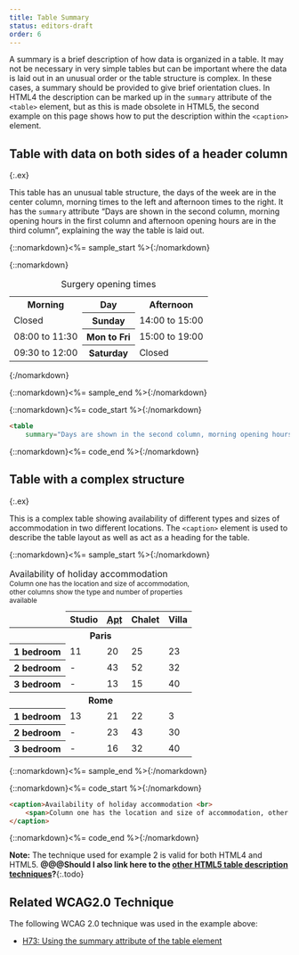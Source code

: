 ```yaml
---
title: Table Summary
status: editors-draft
order: 6
---
```

A summary is a brief description of how data is organized in a table. It
may not be necessary in very simple tables but can be important where
the data is laid out in an unusual order or the table structure is
complex. In these cases, a summary should be provided to give brief
orientation clues. In HTML4 the description can be marked up in the
`summary` attribute of the `<table>` element, but as this is made
obsolete in HTML5, the second example on this page shows how to put the
description within the `<caption>` element.

## Table with data on both sides of a header column
{:.ex}

This table has an unusual table structure, the days of the week are in
the center column, morning times to the left and afternoon times to the
right. It has the `summary` attribute “Days are shown in the second
column, morning opening hours in the first column and afternoon opening
hours are in the third column”, explaining the way the table is laid
out.

{::nomarkdown}<%= sample_start %>{:/nomarkdown}

{::nomarkdown}
<table summary="Days are shown in the second column, morning opening hours in the first column and afternoon opening hours are in the third column">
	<caption>
		Surgery opening times
	</caption>
	<tr>
		<th scope="col" id="m"> Morning</th>
		<th scope="col" id="d">Day</th>
		<th id="a"> Afternoon</th>
	</tr>
	<tr>
		<td headers="m d1">Closed</td>
		<th scope="row" id="d1"> Sunday</th>
		<td headers="a d1"> 14:00 to 15:00</td>
	</tr>
	<tr>
		<td headers="m d2"> 08:00 to 11:30</td>
		<th id="d2"> Mon to Fri</th>
		<td headers="a d2">15:00 to 19:00</td>
	</th>
	<tr>
		<td headers="d3 m">09:30 to 12:00</td>
		<th id="d3">Saturday</th>
		<td headers="a d3">Closed</td>
	</tr>
</table>
{:/nomarkdown}

{::nomarkdown}<%= sample_end %>{:/nomarkdown}

{::nomarkdown}<%= code_start %>{:/nomarkdown}

~~~ html
<table
	summary="Days are shown in the second column, morning opening hours in the first column and afternoon opening hours are in the third column">
~~~

{::nomarkdown}<%= code_end %>{:/nomarkdown}

## Table with a complex structure
{:.ex}

This is a complex table showing availability of different types and
sizes of accommodation in two different locations. The `<caption>`
element is used to describe the table layout as well as act as a heading
for the table.

{::nomarkdown}<%= sample_start %>{:/nomarkdown}

<table>
<caption style="text-align: left;">
  Availability of holiday accommodation<br>
            <span style="font-size: .75em;">Column one has the location and size of accommodation, other columns show the type and number of properties available</span>
            </caption>
<thead>
              <tr>
                <td></td>
                <th id="stud" scope="col"> Studio </th>
                <th id="apt" scope="col"> <abbr title="Apartment">Apt</abbr> </th>
                <th id="chal" scope="col"> Chalet </th>
                <th id="villa" scope="col"> Villa </th>
              </tr>
            </thead>
            <tbody>
              <tr>
                <th id="par" class="span" colspan="5" scope="colgroup"> Paris </th>
              </tr>
              <tr>
                <th headers="par" id="pbed1"> 1 bedroom </th>
                <td headers="par pbed1 stud"> 11 </td>
                <td headers="par pbed1 apt"> 20 </td>
                <td headers="par pbed1 chal"> 25 </td>
                <td headers="par pbed1 villa"> 23 </td>
              </tr>
              <tr>
                <th headers="par" id="pbed2"> 2 bedroom </th>
                <td headers="par pbed2 stud"> - </td>
                <td headers="par pbed2 apt"> 43 </td>
                <td headers="par pbed2 chal"> 52 </td>
                <td headers="par pbed2 villa"> 32 </td>
              </tr>
              <tr>
                <th headers="par" id="pbed3"> 3 bedroom </th>
                <td headers="par pbed3 stud"> - </td>
                <td headers="par pbed3 apt"> 13 </td>
                <td headers="par pbed3 chal"> 15 </td>
                <td headers="par pbed3 villa"> 40 </td>
              </tr>
              <tr>
                <th id="rome" class="span" colspan="5" scope="colgroup"> Rome </th>
              </tr>
              <tr>
                <th id="rbed1" headers="rome"> 1 bedroom </th>
                <td headers="rome rbed1 stud"> 13 </td>
                <td headers="rome rbed1 apt"> 21 </td>
                <td headers="rome rbed1 chal"> 22 </td>
                <td headers="rome rbed1 villa"> 3 </td>
              </tr>
              <tr>
                <th id="rbed2" headers="rome"> 2 bedroom </th>
                <td headers="rome rbed2 stud"> - </td>
                <td headers="rome rbed2 apt"> 23 </td>
                <td headers="rome rbed2 chal"> 43 </td>
                <td headers="rome rbed2 villa"> 30 </td>
              </tr>
              <tr>
                <th id="rbed3" headers="rome"> 3 bedroom </th>
                <td headers="rome rbed3 stud"> - </td>
                <td headers="rome rbed3 apt"> 16 </td>
                <td headers="rome rbed3 chal"> 32 </td>
                <td headers="rome rbed3 villa"> 40 </td>
              </tr>
            </tbody>
          </table>

{::nomarkdown}<%= sample_end %>{:/nomarkdown}

{::nomarkdown}<%= code_start %>{:/nomarkdown}

~~~ html
<caption>Availability of holiday accommodation <br>
	<span>Column one has the location and size of accommodation, other columns show the type and number of properties available</span>
</caption>
~~~

{::nomarkdown}<%= code_end %>{:/nomarkdown}

**Note:** The technique used for example 2 is valid for both HTML4 and HTML5. **@@@Should I also link here to the [other HTML5 table description techniques](http://www.w3.org/TR/html5/tabular-data.html#table-descriptions-techniques)?**{:.todo}

## Related WCAG2.0 Technique

The following WCAG 2.0 technique was used in the example above:

-   [H73: Using the summary attribute of the table element](http://www.w3.org/TR/WCAG20-TECHS/H73)
